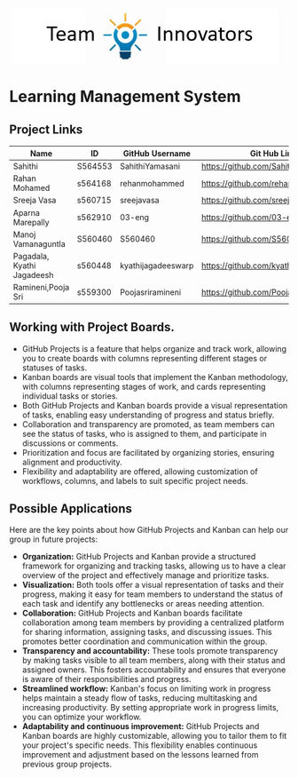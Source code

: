 <img alt="github" src="https://github.com/SahithiYamasani/ProjectBoard0203/blob/main/Capture.PNG" height="100">

# Learning Management System 

## Project Links

|Name|ID|GitHub Username|Git Hub Link|
|---|---|---|---|
|Sahithi|S564553|SahithiYamasani|https://github.com/SahithiYamasani|
|Rahan Mohamed	| s564168 |	rehanmohammed	| https://github.com/rehanmohammed |
|Sreeja Vasa	|s560715	|sreejavasa|	https://github.com/sreejavasa |
|Aparna Marepally	|s562910|	03-eng|	https://github.com/03-eng |
|Manoj Vamanaguntla	|S560460	|S560460	|https://github.com/S560460 |
|Pagadala, Kyathi Jagadeesh	| s560448 |	kyathijagadeeswarp| https://github.com/kyathijagadeeswarp |
|Ramineni,Pooja Sri	|s559300	|Poojasriramineni| https://github.com/Poojasriramineni |

## Working with Project Boards.
* GitHub Projects is a feature that helps organize and track work, allowing you to create boards with columns representing different stages or statuses of tasks.
* Kanban boards are visual tools that implement the Kanban methodology, with columns representing stages of work, and cards representing individual tasks or stories.
*	Both GitHub Projects and Kanban boards provide a visual representation of tasks, enabling easy understanding of progress and status briefly.
*	Collaboration and transparency are promoted, as team members can see the status of tasks, who is assigned to them, and participate in discussions or comments.
*	Prioritization and focus are facilitated by organizing stories, ensuring alignment and productivity.
*	Flexibility and adaptability are offered, allowing customization of workflows, columns, and labels to suit specific project needs.

## Possible Applications
Here are the key points about how GitHub Projects and Kanban can help our group in future projects:
* __Organization:__ GitHub Projects and Kanban provide a structured framework for organizing and tracking tasks, allowing us to have a clear overview of the project and effectively manage and prioritize tasks.
* __Visualization:__ Both tools offer a visual representation of tasks and their progress, making it easy for team members to understand the status of each task and identify any bottlenecks or areas needing attention.
* __Collaboration:__ GitHub Projects and Kanban boards facilitate collaboration among team members by providing a centralized platform for sharing information, assigning tasks, and discussing issues. This promotes better coordination and communication within the group.
* __Transparency and accountability:__ These tools promote transparency by making tasks visible to all team members, along with their status and assigned owners. This fosters accountability and ensures that everyone is aware of their responsibilities and progress.
* __Streamlined workflow:__ Kanban's focus on limiting work in progress helps maintain a steady flow of tasks, reducing multitasking and increasing productivity. By setting appropriate work in progress limits, you can optimize your workflow.
* __Adaptability and continuous improvement:__ GitHub Projects and Kanban boards are highly customizable, allowing you to tailor them to fit your project's specific needs. This flexibility enables continuous improvement and adjustment based on the lessons learned from previous group projects.



